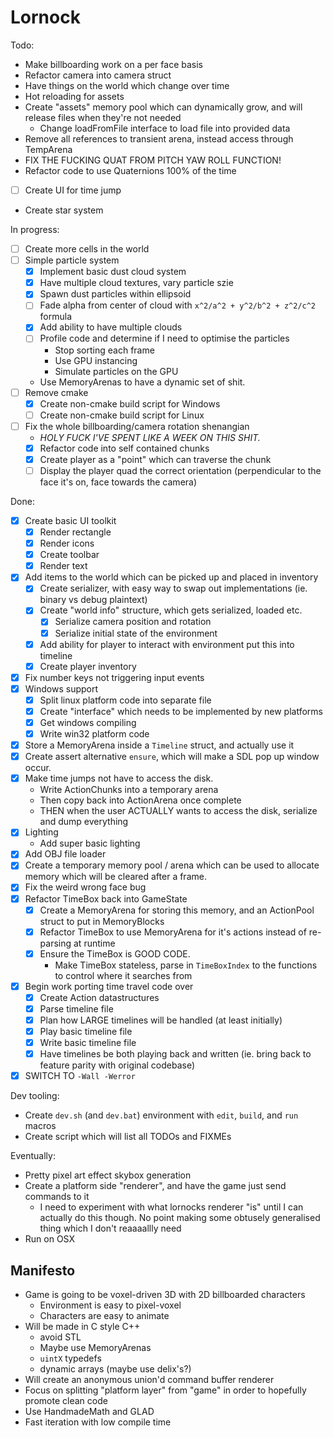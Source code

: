 # Lornock

Todo:

- Make billboarding work on a per face basis
- Refactor camera into camera struct
- Have things on the world which change over time
- Hot reloading for assets
- Create "assets" memory pool which can dynamically grow, and will release files when they're not needed
  - Change loadFromFile interface to load file into provided data
- Remove all references to transient arena, instead access through TempArena
- FIX THE FUCKING QUAT FROM PITCH YAW ROLL FUNCTION!
- Refactor code to use Quaternions 100% of the time
- [ ] Create UI for time jump
- Create star system

In progress:
- [ ] Create more cells in the world
- [ ] Simple particle system
  - [x] Implement basic dust cloud system
  - [x] Have multiple cloud textures, vary particle szie
  - [x] Spawn dust particles within ellipsoid
  - [ ] Fade alpha from center of cloud with `x^2/a^2 + y^2/b^2 + z^2/c^2` formula
  - [x] Add ability to have multiple clouds
  - [ ] Profile code and determine if I need to optimise the particles
    - Stop sorting each frame
    - Use GPU instancing
    - Simulate particles on the GPU
  - Use MemoryArenas to have a dynamic set of shit.
- [ ] Remove cmake
  - [x] Create non-cmake build script for Windows
  - [ ] Create non-cmake build script for Linux
- [ ] Fix the whole billboarding/camera rotation shenangian
  - _HOLY FUCK I'VE SPENT LIKE A WEEK ON THIS SHIT._
  - [x] Refactor code into self contained chunks
  - [x] Create player as a "point" which can traverse the chunk
  - [ ] Display the player quad the correct orientation (perpendicular to the face it's on, face towards the camera)

Done:
- [x] Create basic UI toolkit
  - [x] Render rectangle
  - [x] Render icons
  - [x] Create toolbar
  - [x] Render text
- [x] Add items to the world which can be picked up and placed in inventory
  - [x] Create serializer, with easy way to swap out implementations (ie. binary vs debug plaintext)
  - [x] Create "world info" structure, which gets serialized, loaded etc.
    - [x] Serialize camera position and rotation
    - [x] Serialize initial state of the environment
  - [x] Add ability for player to interact with environment put this into timeline
  - [x] Create player inventory
- [x] Fix number keys not triggering input events
- [x] Windows support
  - [x] Split linux platform code into separate file
  - [x] Create "interface" which needs to be implemented by new platforms
  - [x] Get windows compiling
  - [x] Write win32 platform code
- [x] Store a MemoryArena inside a `Timeline` struct, and actually use it
- [x] Create assert alternative `ensure`, which will make a SDL pop up window occur.
- [x] Make time jumps not have to access the disk.
  - Write ActionChunks into a temporary arena
  - Then copy back into ActionArena once complete
  - THEN when the user ACTUALLY wants to access the disk, serialize and dump everything
- [x] Lighting
  - Add super basic lighting
- [x] Add OBJ file loader
- [x] Create a temporary memory pool / arena which can be used to allocate memory which will be cleared after a frame.
- [x] Fix the weird wrong face bug
- [x] Refactor TimeBox back into GameState
  - [x] Create a MemoryArena for storing this memory, and an ActionPool struct to put in MemoryBlocks
  - [x] Refactor TimeBox to use MemoryArena for it's actions instead of re-parsing at runtime
  - [x] Ensure the TimeBox is GOOD CODE.
    - Make TimeBox stateless, parse in `TimeBoxIndex` to the functions to control where it searches from
- [x] Begin work porting time travel code over
  - [x] Create Action datastructures
  - [x] Parse timeline file
  - [x] Plan how LARGE timelines will be handled (at least initially)
  - [x] Play basic timeline file
  - [x] Write basic timeline file
  - [x] Have timelines be both playing back and written (ie. bring back to feature parity with original codebase)
- [x] SWITCH TO `-Wall -Werror`

Dev tooling:
- Create `dev.sh` (and `dev.bat`) environment with `edit`, `build`, and `run` macros
- Create script which will list all TODOs and FIXMEs

Eventually:

- Pretty pixel art effect skybox generation
- Create a platform side "renderer", and have the game just send commands to it
  - I need to experiment with what lornocks renderer "is" until I can actually do this though. No point making some obtusely generalised thing which I don't reaaaallly need
- Run on OSX

## Manifesto

- Game is going to be voxel-driven 3D with 2D billboarded characters
  - Environment is easy to pixel-voxel
  - Characters are easy to animate
- Will be made in C style C++
  - avoid STL
  - Maybe use MemoryArenas
  - `uintX` typedefs
  - dynamic arrays (maybe use delix's?)
- Will create an anonymous union'd command buffer renderer
- Focus on splitting "platform layer" from "game" in order to hopefully promote clean code
- Use HandmadeMath and GLAD
- Fast iteration with low compile time
